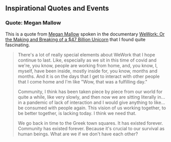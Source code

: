 
## Inspirational Quotes and Events
### Quote: Megan Mallow
This is a quote from [Megan Mallow](https://twitter.com/meganmallow) spoken in the documentary [WeWork: Or the Making and Breaking of a $47 Billion Unicorn](https://www.imdb.com/title/tt11188154/) that I found quite fascinating.

> There's a lot of really special elements about WeWork that I hope continue to last. Like, especially as we sit in this time of covid and we're, you know, people are working from home, and, you know, I, myself, have been inside, mostly inside for, you know, months and months. And it is on the days that I get to interact with other people that I come home and I'm like "Wow, that was a fulfilling day."
>
> Community, I think has been taken piece by piece from our world for quite a while, like very slowly, and then now we are sitting literally in... in a pandemic of lack of interaction and I would give anything to like... be consumed with people again. This vision of us working together, to be better together, is lacking today. I think we need that.
>
> We go back in time to the Greek town squares. It has existed forever. Community has existed forever. Because it's crucial to our survival as human beings. What are we if we don't have each other?